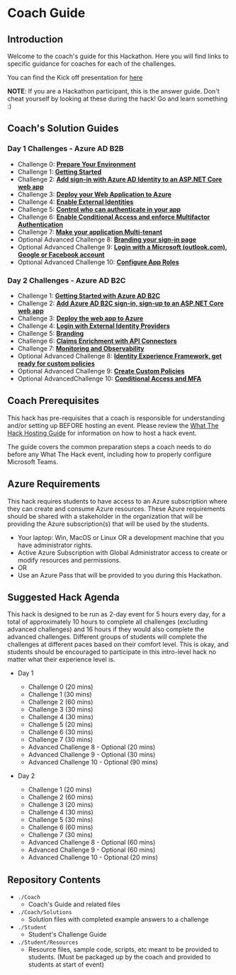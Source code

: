# Coach Guide

## Introduction

Welcome to the coach's guide for this Hackathon. Here you will find links to specific guidance for coaches for each of the challenges.

You can find the Kick off presentation for [here](KickOffDeck.pptx)

**NOTE**: If you are a Hackathon participant, this is the answer guide. Don't cheat yourself by looking at these during the hack! Go and learn something :)

## Coach's Solution Guides

### Day 1 Challenges - Azure AD B2B

- Challenge 0: **[Prepare Your Environment](Solution_D1_00.md)**
- Challenge 1: **[Getting Started](Solution_D1_01.md)**
- Challenge 2: **[Add sign-in with Azure AD Identity to an ASP.NET Core web app](Solution_D1_02.md)**
- Challenge 3: **[Deploy your Web Application to Azure](Solution_D1_03.md)**
- Challenge 4: **[Enable External Identities](Solution_D1_04.md)**
- Challenge 5: **[Control who can authenticate in your app](Solution_D1_05.md)**
- Challenge 6: **[Enable Conditional Access and enforce Multifactor Authentication](Solution_D1_06.md)**
- Challenge 7: **[Make your application Multi-tenant](Solution_D1_07.md)**
- Optional Advanced Challenge 8: **[Branding your sign-in page](Solution_D1_08.md)**
- Optional Advanced Challenge 9: **[Login with a Microsoft (outlook.com), Google or Facebook account](Solution_D1_09.md)**
- Optional Advanced Challenge 10: **[Configure App Roles](Solution_D1_10.md)**

### Day 2 Challenges - Azure AD B2C
- Challenge 1: **[Getting Started with Azure AD B2C](Solution_D2_01.md)**
- Challenge 2: **[Add Azure AD B2C sign-in, sign-up to an ASP.NET Core web app](Solution_D2_02.md)**
- Challenge 3: **[Deploy the web app to Azure](Solution_D2_03.md)**
- Challenge 4: **[Login with External Identity Providers](Solution_D2_04.md)**
- Challenge 5: **[Branding](Solution_D2_05.md)**
- Challenge 6: **[Claims Enrichment with API Connectors](Solution_D2_06.md)**
- Challenge 7: **[Monitoring and Observability](Solution_D2_07.md)**
- Optional Advanced Challenge 8: **[Identity Experience Framework, get ready for custom policies](Solution_D2_08.md)**
- Optional Advanced Challenge 9: **[Create Custom Policies](Solution_D2_09.md)**
- Optional AdvancedChallenge 10: **[Conditional Access and MFA](Solution_D2_10.md)**

## Coach Prerequisites

This hack has pre-requisites that a coach is responsible for understanding and/or setting up BEFORE hosting an event. Please review the [What The Hack Hosting Guide](https://aka.ms/wthhost) for information on how to host a hack event.

The guide covers the common preparation steps a coach needs to do before any What The Hack event, including how to properly configure Microsoft Teams.

## Azure Requirements

This hack requires students to have access to an Azure subscription where they can create and consume Azure resources. These Azure requirements should be shared with a stakeholder in the organization that will be providing the Azure subscription(s) that will be used by the students.

- Your laptop: Win, MacOS or Linux OR a development machine that you have administrator rights.
- Active Azure Subscription with Global Administrator access to create or modify resources and permissions.
- OR
- Use an Azure Pass that will be provided to you during this Hackathon.

## Suggested Hack Agenda

This hack is designed to be run as 2-day event for 5 hours every day, for a total of approximately 10 hours to complete all challenges (excluding advanced challenges) and 16 hours if they would also complete the advanced challenges. Different groups of students will complete the challenges at different paces based on their comfort level. This is okay, and students should be encouraged to participate in this intro-level hack no matter what their experience level is.

- Day 1
  - Challenge 0 (20 mins)
  - Challenge 1 (30 mins)
  - Challenge 2 (60 mins)
  - Challenge 3 (30 mins)
  - Challenge 4 (30 mins)
  - Challenge 5 (20 mins)
  - Challenge 6 (30 mins)
  - Challenge 7 (30 mins)
  - Advanced Challenge 8 - Optional (20 mins)
  - Advanced Challenge 9 - Optional (30 mins)
  - Advanced Challenge 10 - Optional (90 mins)

- Day 2
  - Challenge 1 (20 mins)
  - Challenge 2 (60 mins)
  - Challenge 3 (20 mins)
  - Challenge 4 (30 mins)
  - Challenge 5 (30 mins)
  - Challenge 6 (60 mins)
  - Challenge 7 (30 mins)
  - Advanced Challenge 8 - Optional (60 mins)
  - Advanced Challenge 9 - Optional (60 mins)
  - Advanced Challenge 10 - Optional (20 mins)

## Repository Contents

- `./Coach`
  - Coach's Guide and related files
- `./Coach/Solutions`
  - Solution files with completed example answers to a challenge
- `./Student`
  - Student's Challenge Guide
- `./Student/Resources`
  - Resource files, sample code, scripts, etc meant to be provided to students. (Must be packaged up by the coach and provided to students at start of event)

